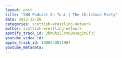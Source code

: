 ```yaml
---
layout: post
title: "SWN Podcast On Tour | The Christmas Party"
date: 2023-12-29
categories: scottish-wrestling-network
author: scottish-wrestling-network
spotify_track_id: 2bWQh25Jro6QmJqg5tCf3j
youtube_video_id: 
apple_track_id: 1000640031987
youtube_metadata: 
---
```


